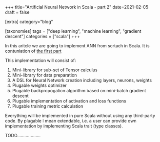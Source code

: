 +++
title="Artificial Neural Network in Scala - part 2"
date=2021-02-05
draft = false

[extra]
category="blog"

[taxonomies]
tags = ["deep learning", "machine learning", "gradient descent"]
categories = ["scala"]
+++

In this aritcle we are going to implement ANN from scrtach in Scala. It is contuniation of [the first part](../ann-in-scala-1)

This implementation will consist of:

1. Mini-library for sub-set of Tensor calculus
1. Mini-library for data preparation
1. A DSL for Neural Network creation including layers, neurons, weights
1. Plugable weights optimizer
1. Plugable backpropogation algorithm based on mini-batch gradient descent
1. Plugable implementation of activation and loss functions
1. Plugable training metric calculation

Everything will be implemented in pure Scala without using any third-party code. 
By plugable I mean extendable, i.e. a user can provide own implementation by implementing Scala trait (type classes).


TODO...................